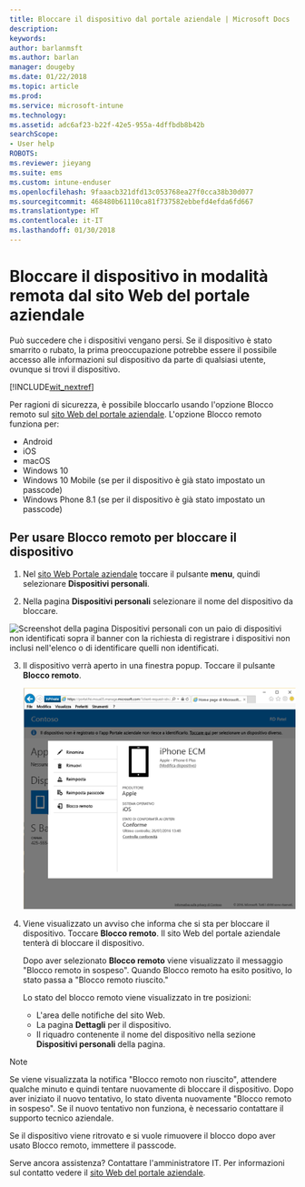 ```yaml
---
title: Bloccare il dispositivo dal portale aziendale | Microsoft Docs
description: 
keywords: 
author: barlanmsft
ms.author: barlan
manager: dougeby
ms.date: 01/22/2018
ms.topic: article
ms.prod: 
ms.service: microsoft-intune
ms.technology: 
ms.assetid: adc6af23-b22f-42e5-955a-4dffbdb8b42b
searchScope:
- User help
ROBOTS: 
ms.reviewer: jieyang
ms.suite: ems
ms.custom: intune-enduser
ms.openlocfilehash: 9faaacb321dfd13c053768ea27f0cca38b30d077
ms.sourcegitcommit: 468480b61110ca81f737582ebbefd4efda6fd667
ms.translationtype: HT
ms.contentlocale: it-IT
ms.lasthandoff: 01/30/2018
---
```

# <a name="remotely-lock-your-device-from-the-company-portal-website"></a>Bloccare il dispositivo in modalità remota dal sito Web del portale aziendale

Può succedere che i dispositivi vengano persi. Se il dispositivo è stato smarrito o rubato, la prima preoccupazione potrebbe essere il possibile accesso alle informazioni sul dispositivo da parte di qualsiasi utente, ovunque si trovi il dispositivo.

[!INCLUDE[wit_nextref](includes/end-user-password-guidance.md)]

Per ragioni di sicurezza, è possibile bloccarlo usando l'opzione Blocco remoto sul [sito Web del portale aziendale](https://portal.manage.microsoft.com#HelpDeskDialog). L'opzione Blocco remoto funziona per:

* Android
* iOS
* macOS
* Windows 10
* Windows 10 Mobile (se per il dispositivo è già stato impostato un passcode)
* Windows Phone 8.1 (se per il dispositivo è già stato impostato un passcode)

## <a name="to-use-remote-lock-to-lock-your-device"></a>Per usare Blocco remoto per bloccare il dispositivo

1.  Nel [sito Web Portale aziendale](https://portal.manage.microsoft.com#HelpDeskDialog) toccare il pulsante __menu__, quindi selezionare __Dispositivi personali__.

2. Nella pagina __Dispositivi personali__ selezionare il nome del dispositivo da bloccare.

  ![Screenshot della pagina Dispositivi personali con un paio di dispositivi non identificati sopra il banner con la richiesta di registrare i dispositivi non inclusi nell'elenco o di identificare quelli non identificati.](./media/macOS_enroll_002_tap_here_banner.png)

3.  Il dispositivo verrà aperto in una finestra popup. Toccare il pulsante **Blocco remoto**.

    ![Tutte le opzioni per un dispositivo selezionato nel sito Web del portale aziendale, tra cui Rinomina, Rimuovi, Reimposta dispositivo, Reimposta passcode e Blocco remoto. ](./media/iwp-screen-with-all-options.png)

4.  Viene visualizzato un avviso che informa che si sta per bloccare il dispositivo. Toccare **Blocco remoto**. Il sito Web del portale aziendale tenterà di bloccare il dispositivo.

    Dopo aver selezionato **Blocco remoto** viene visualizzato il messaggio "Blocco remoto in sospeso".  Quando Blocco remoto ha esito positivo, lo stato passa a "Blocco remoto riuscito."

    Lo stato del blocco remoto viene visualizzato in tre posizioni:

    * L'area delle notifiche del sito Web.
    * La pagina **Dettagli** per il dispositivo.
    * Il riquadro contenente il nome del dispositivo nella sezione **Dispositivi personali** della pagina.

> [!Note]
> Se viene visualizzata la notifica "Blocco remoto non riuscito", attendere qualche minuto e quindi tentare nuovamente di bloccare il dispositivo. Dopo aver iniziato il nuovo tentativo, lo stato diventa nuovamente "Blocco remoto in sospeso". Se il nuovo tentativo non funziona, è necessario contattare il supporto tecnico aziendale.

Se il dispositivo viene ritrovato e si vuole rimuovere il blocco dopo aver usato Blocco remoto, immettere il passcode.

Serve ancora assistenza? Contattare l'amministratore IT. Per informazioni sul contatto vedere il [sito Web del portale aziendale](https://portal.manage.microsoft.com#HelpDeskDialog).
